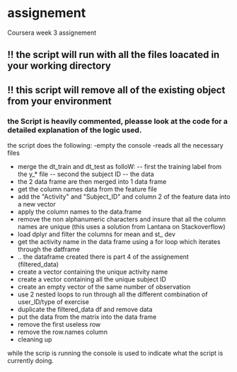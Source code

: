 # assignement
Coursera week 3 assignement

## !! the script will run with all the files loacated in your working directory
## !! this script will remove all of the existing object from your environment

### the Script is heavily commented, pleasse look at the code for a detailed explanation of the logic used.

the script does the following:
-empty the console
-reads all the necessary files
- merge the dt_train and dt_test as folloW:
-- first the training label from the y_* file
-- second the subject ID
-- the data
- the 2 data frame are then merged into 1 data frame
- get the column names data from the feature file
- add the "Activity" and "Subject_ID" and column 2 of the feature data into a new vector
- apply the column names to the data.frame
- remove the non alphanumeric characters and insure that all the column names are unique (this uses a solution from Lantana on Stackoverflow)
- load dplyr and filter the columns for mean and st_ dev
- get the activity name in the data frame using a for loop which iterates through the datframe
- .. the dataframe created there is part 4 of the assignement (filtered_data)
- create a vector containing the unique activity name
- create a vector containing all the unique subject ID
- create an empty vector of the same number of observation
- use 2 nested loops to run through all the different combination of user_ID/type of exercise
- duplicate the filtered_data df and remove data
- put the data from the matrix into the data frame
- remove the first useless row
- remove the row.names column
- cleaning up

while the scrip is running the console is used to indicate what the script is currently doing.
